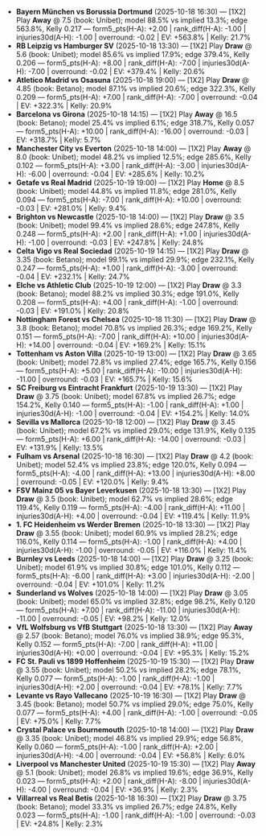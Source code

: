 - **Bayern München vs Borussia Dortmund** (2025-10-18 16:30) — [1X2] Play **Away** @ 7.5 (book: Unibet); model 88.5% vs implied 13.3%; edge 563.8%, Kelly 0.217 — form5_pts(H-A): +2.00 | rank_diff(H-A): -1.00 | injuries30d(A-H): -1.00 | overround: -0.02 | EV: +563.8% | Kelly: 21.7%
- **RB Leipzig vs Hamburger SV** (2025-10-18 13:30) — [1X2] Play **Draw** @ 5.6 (book: Unibet); model 85.6% vs implied 17.9%; edge 379.4%, Kelly 0.206 — form5_pts(H-A): +8.00 | rank_diff(H-A): -7.00 | injuries30d(A-H): -7.00 | overround: -0.02 | EV: +379.4% | Kelly: 20.6%
- **Atletico Madrid vs Osasuna** (2025-10-18 19:00) — [1X2] Play **Draw** @ 4.85 (book: Betano); model 87.1% vs implied 20.6%; edge 322.3%, Kelly 0.209 — form5_pts(H-A): +7.00 | rank_diff(H-A): -7.00 | overround: -0.04 | EV: +322.3% | Kelly: 20.9%
- **Barcelona vs Girona** (2025-10-18 14:15) — [1X2] Play **Away** @ 16.5 (book: Betano); model 25.4% vs implied 6.1%; edge 318.7%, Kelly 0.057 — form5_pts(H-A): +10.00 | rank_diff(H-A): -16.00 | overround: -0.03 | EV: +318.7% | Kelly: 5.7%
- **Manchester City vs Everton** (2025-10-18 14:00) — [1X2] Play **Away** @ 8.0 (book: Unibet); model 48.2% vs implied 12.5%; edge 285.6%, Kelly 0.102 — form5_pts(H-A): +3.00 | rank_diff(H-A): -3.00 | injuries30d(A-H): -6.00 | overround: -0.04 | EV: +285.6% | Kelly: 10.2%
- **Getafe vs Real Madrid** (2025-10-19 19:00) — [1X2] Play **Home** @ 8.5 (book: Unibet); model 44.8% vs implied 11.8%; edge 281.0%, Kelly 0.094 — form5_pts(H-A): -7.00 | rank_diff(H-A): +10.00 | overround: -0.03 | EV: +281.0% | Kelly: 9.4%
- **Brighton vs Newcastle** (2025-10-18 14:00) — [1X2] Play **Draw** @ 3.5 (book: Unibet); model 99.4% vs implied 28.6%; edge 247.8%, Kelly 0.248 — form5_pts(H-A): +2.00 | rank_diff(H-A): +1.00 | injuries30d(A-H): -1.00 | overround: -0.03 | EV: +247.8% | Kelly: 24.8%
- **Celta Vigo vs Real Sociedad** (2025-10-19 14:15) — [1X2] Play **Draw** @ 3.35 (book: Betano); model 99.1% vs implied 29.9%; edge 232.1%, Kelly 0.247 — form5_pts(H-A): +1.00 | rank_diff(H-A): -3.00 | overround: -0.04 | EV: +232.1% | Kelly: 24.7%
- **Elche vs Athletic Club** (2025-10-19 12:00) — [1X2] Play **Draw** @ 3.3 (book: Betano); model 88.2% vs implied 30.3%; edge 191.0%, Kelly 0.208 — form5_pts(H-A): +4.00 | rank_diff(H-A): -1.00 | overround: -0.03 | EV: +191.0% | Kelly: 20.8%
- **Nottingham Forest vs Chelsea** (2025-10-18 11:30) — [1X2] Play **Draw** @ 3.8 (book: Betano); model 70.8% vs implied 26.3%; edge 169.2%, Kelly 0.151 — form5_pts(H-A): -7.00 | rank_diff(H-A): +10.00 | injuries30d(A-H): +14.00 | overround: -0.04 | EV: +169.2% | Kelly: 15.1%
- **Tottenham vs Aston Villa** (2025-10-19 13:00) — [1X2] Play **Draw** @ 3.65 (book: Unibet); model 72.8% vs implied 27.4%; edge 165.7%, Kelly 0.156 — form5_pts(H-A): +5.00 | rank_diff(H-A): -10.00 | injuries30d(A-H): -11.00 | overround: -0.03 | EV: +165.7% | Kelly: 15.6%
- **SC Freiburg vs Eintracht Frankfurt** (2025-10-19 13:30) — [1X2] Play **Draw** @ 3.75 (book: Unibet); model 67.8% vs implied 26.7%; edge 154.2%, Kelly 0.140 — form5_pts(H-A): -1.00 | rank_diff(H-A): +1.00 | injuries30d(A-H): -1.00 | overround: -0.04 | EV: +154.2% | Kelly: 14.0%
- **Sevilla vs Mallorca** (2025-10-18 12:00) — [1X2] Play **Draw** @ 3.45 (book: Unibet); model 67.2% vs implied 29.0%; edge 131.9%, Kelly 0.135 — form5_pts(H-A): +6.00 | rank_diff(H-A): -14.00 | overround: -0.03 | EV: +131.9% | Kelly: 13.5%
- **Fulham vs Arsenal** (2025-10-18 16:30) — [1X2] Play **Draw** @ 4.2 (book: Unibet); model 52.4% vs implied 23.8%; edge 120.0%, Kelly 0.094 — form5_pts(H-A): -4.00 | rank_diff(H-A): +13.00 | injuries30d(A-H): +8.00 | overround: -0.05 | EV: +120.0% | Kelly: 9.4%
- **FSV Mainz 05 vs Bayer Leverkusen** (2025-10-18 13:30) — [1X2] Play **Draw** @ 3.5 (book: Unibet); model 62.7% vs implied 28.6%; edge 119.4%, Kelly 0.119 — form5_pts(H-A): -4.00 | rank_diff(H-A): +11.00 | injuries30d(A-H): +4.00 | overround: -0.04 | EV: +119.4% | Kelly: 11.9%
- **1. FC Heidenheim vs Werder Bremen** (2025-10-18 13:30) — [1X2] Play **Draw** @ 3.55 (book: Unibet); model 60.9% vs implied 28.2%; edge 116.0%, Kelly 0.114 — form5_pts(H-A): -1.00 | rank_diff(H-A): +4.00 | injuries30d(A-H): -1.00 | overround: -0.05 | EV: +116.0% | Kelly: 11.4%
- **Burnley vs Leeds** (2025-10-18 14:00) — [1X2] Play **Draw** @ 3.25 (book: Unibet); model 61.9% vs implied 30.8%; edge 101.0%, Kelly 0.112 — form5_pts(H-A): -6.00 | rank_diff(H-A): +3.00 | injuries30d(A-H): -2.00 | overround: -0.04 | EV: +101.0% | Kelly: 11.2%
- **Sunderland vs Wolves** (2025-10-18 14:00) — [1X2] Play **Draw** @ 3.05 (book: Unibet); model 65.0% vs implied 32.8%; edge 98.2%, Kelly 0.120 — form5_pts(H-A): +7.00 | rank_diff(H-A): -11.00 | injuries30d(A-H): -11.00 | overround: -0.05 | EV: +98.2% | Kelly: 12.0%
- **VfL Wolfsburg vs VfB Stuttgart** (2025-10-18 13:30) — [1X2] Play **Away** @ 2.57 (book: Betano); model 76.0% vs implied 38.9%; edge 95.3%, Kelly 0.152 — form5_pts(H-A): -7.00 | rank_diff(H-A): +11.00 | injuries30d(A-H): +0.00 | overround: -0.04 | EV: +95.3% | Kelly: 15.2%
- **FC St. Pauli vs 1899 Hoffenheim** (2025-10-19 15:30) — [1X2] Play **Draw** @ 3.55 (book: Unibet); model 50.2% vs implied 28.2%; edge 78.1%, Kelly 0.077 — form5_pts(H-A): -1.00 | rank_diff(H-A): -1.00 | injuries30d(A-H): +2.00 | overround: -0.04 | EV: +78.1% | Kelly: 7.7%
- **Levante vs Rayo Vallecano** (2025-10-19 16:30) — [1X2] Play **Draw** @ 3.45 (book: Betano); model 50.7% vs implied 29.0%; edge 75.0%, Kelly 0.077 — form5_pts(H-A): +4.00 | rank_diff(H-A): -1.00 | overround: -0.05 | EV: +75.0% | Kelly: 7.7%
- **Crystal Palace vs Bournemouth** (2025-10-18 14:00) — [1X2] Play **Draw** @ 3.35 (book: Unibet); model 46.8% vs implied 29.9%; edge 56.8%, Kelly 0.060 — form5_pts(H-A): -1.00 | rank_diff(H-A): +2.00 | injuries30d(A-H): -4.00 | overround: -0.04 | EV: +56.8% | Kelly: 6.0%
- **Liverpool vs Manchester United** (2025-10-19 15:30) — [1X2] Play **Away** @ 5.1 (book: Unibet); model 26.8% vs implied 19.6%; edge 36.9%, Kelly 0.023 — form5_pts(H-A): +2.00 | rank_diff(H-A): -8.00 | injuries30d(A-H): -4.00 | overround: -0.04 | EV: +36.9% | Kelly: 2.3%
- **Villarreal vs Real Betis** (2025-10-18 16:30) — [1X2] Play **Draw** @ 3.75 (book: Betano); model 33.3% vs implied 26.7%; edge 24.8%, Kelly 0.023 — form5_pts(H-A): -1.00 | rank_diff(H-A): -1.00 | overround: -0.03 | EV: +24.8% | Kelly: 2.3%